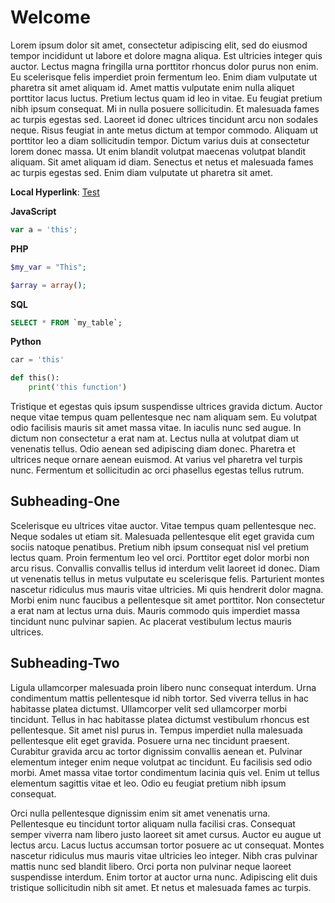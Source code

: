 # Welcome

Lorem ipsum dolor sit amet, consectetur adipiscing elit, sed do eiusmod tempor incididunt ut labore et dolore magna aliqua. Est ultricies integer quis auctor. Lectus magna fringilla urna porttitor rhoncus dolor purus non enim. Eu scelerisque felis imperdiet proin fermentum leo. Enim diam vulputate ut pharetra sit amet aliquam id. Amet mattis vulputate enim nulla aliquet porttitor lacus luctus. Pretium lectus quam id leo in vitae. Eu feugiat pretium nibh ipsum consequat. Mi in nulla posuere sollicitudin. Et malesuada fames ac turpis egestas sed. Laoreet id donec ultrices tincidunt arcu non sodales neque. Risus feugiat in ante metus dictum at tempor commodo. Aliquam ut porttitor leo a diam sollicitudin tempor. Dictum varius duis at consectetur lorem donec massa. Ut enim blandit volutpat maecenas volutpat blandit aliquam. Sit amet aliquam id diam. Senectus et netus et malesuada fames ac turpis egestas sed. Enim diam vulputate ut pharetra sit amet.

**Local Hyperlink**: [Test](pages/one.md#one-subheading-one)

**JavaScript**
```javascript
var a = 'this';
```

**PHP**
```php
$my_var = "This";

$array = array();
```

**SQL**
```sql
SELECT * FROM `my_table`;
```

**Python**
```python
car = 'this'

def this():
    print('this function')
```

Tristique et egestas quis ipsum suspendisse ultrices gravida dictum. Auctor neque vitae tempus quam pellentesque nec nam aliquam sem. Eu volutpat odio facilisis mauris sit amet massa vitae. In iaculis nunc sed augue. In dictum non consectetur a erat nam at. Lectus nulla at volutpat diam ut venenatis tellus. Odio aenean sed adipiscing diam donec. Pharetra et ultrices neque ornare aenean euismod. At varius vel pharetra vel turpis nunc. Fermentum et sollicitudin ac orci phasellus egestas tellus rutrum.

## Subheading-One

Scelerisque eu ultrices vitae auctor. Vitae tempus quam pellentesque nec. Neque sodales ut etiam sit. Malesuada pellentesque elit eget gravida cum sociis natoque penatibus. Pretium nibh ipsum consequat nisl vel pretium lectus quam. Proin fermentum leo vel orci. Porttitor eget dolor morbi non arcu risus. Convallis convallis tellus id interdum velit laoreet id donec. Diam ut venenatis tellus in metus vulputate eu scelerisque felis. Parturient montes nascetur ridiculus mus mauris vitae ultricies. Mi quis hendrerit dolor magna. Morbi enim nunc faucibus a pellentesque sit amet porttitor. Non consectetur a erat nam at lectus urna duis. Mauris commodo quis imperdiet massa tincidunt nunc pulvinar sapien. Ac placerat vestibulum lectus mauris ultrices.

## Subheading-Two

Ligula ullamcorper malesuada proin libero nunc consequat interdum. Urna condimentum mattis pellentesque id nibh tortor. Sed viverra tellus in hac habitasse platea dictumst. Ullamcorper velit sed ullamcorper morbi tincidunt. Tellus in hac habitasse platea dictumst vestibulum rhoncus est pellentesque. Sit amet nisl purus in. Tempus imperdiet nulla malesuada pellentesque elit eget gravida. Posuere urna nec tincidunt praesent. Curabitur gravida arcu ac tortor dignissim convallis aenean et. Pulvinar elementum integer enim neque volutpat ac tincidunt. Eu facilisis sed odio morbi. Amet massa vitae tortor condimentum lacinia quis vel. Enim ut tellus elementum sagittis vitae et leo. Odio eu feugiat pretium nibh ipsum consequat.

Orci nulla pellentesque dignissim enim sit amet venenatis urna. Pellentesque eu tincidunt tortor aliquam nulla facilisi cras. Consequat semper viverra nam libero justo laoreet sit amet cursus. Auctor eu augue ut lectus arcu. Lacus luctus accumsan tortor posuere ac ut consequat. Montes nascetur ridiculus mus mauris vitae ultricies leo integer. Nibh cras pulvinar mattis nunc sed blandit libero. Orci porta non pulvinar neque laoreet suspendisse interdum. Enim tortor at auctor urna nunc. Adipiscing elit duis tristique sollicitudin nibh sit amet. Et netus et malesuada fames ac turpis.
